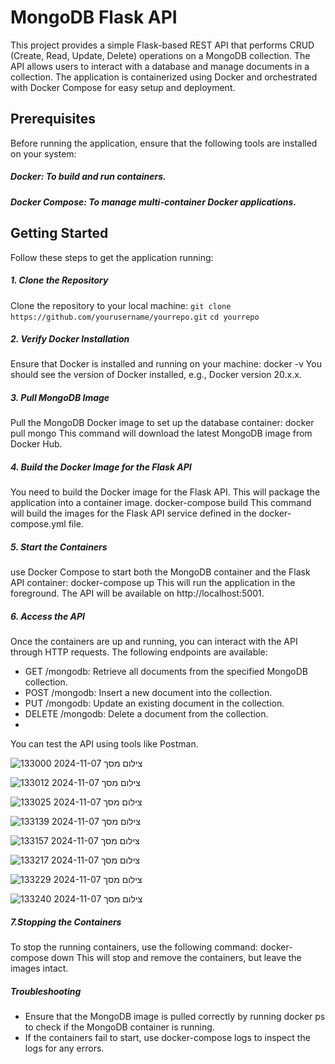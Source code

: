 # MongoDB Flask API
This project provides a simple Flask-based REST API that performs CRUD (Create, Read, Update, Delete) operations on a MongoDB collection. The API allows users to interact with a database and manage documents in a collection.
The application is containerized using Docker and orchestrated with Docker Compose for easy setup and deployment.

## Prerequisites
Before running the application, ensure that the following tools are installed on your system:
##### Docker: To build and run containers.
##### Docker Compose: To manage multi-container Docker applications.

## Getting Started
Follow these steps to get the application running:

##### 1. Clone the Repository
Clone the repository to your local machine:
`git clone https://github.com/yourusername/yourrepo.git`
`cd yourrepo`

##### 2. Verify Docker Installation
Ensure that Docker is installed and running on your machine:
docker -v
You should see the version of Docker installed, e.g., Docker version 20.x.x.

##### 3. Pull MongoDB Image
Pull the MongoDB Docker image to set up the database container:
docker pull mongo
This command will download the latest MongoDB image from Docker Hub.

##### 4. Build the Docker Image for the Flask API
You need to build the Docker image for the Flask API. This will package the application into a container image.
docker-compose build
This command will build the images for the Flask API service defined in the docker-compose.yml file.

##### 5. Start the Containers
use Docker Compose to start both the MongoDB container and the Flask API container:
docker-compose up
This will run the application in the foreground. The API will be available on http://localhost:5001.

##### 6. Access the API
Once the containers are up and running, you can interact with the API through HTTP requests. The following endpoints are available:
* GET /mongodb: Retrieve all documents from the specified MongoDB collection.
* POST /mongodb: Insert a new document into the collection.
* PUT /mongodb: Update an existing document in the collection.
* DELETE /mongodb: Delete a document from the collection.
* 
You can test the API using tools like Postman.

![צילום מסך 2024-11-07 133000](https://github.com/user-attachments/assets/36d56dd7-2de3-4c30-82f9-c7517bd59444)

![צילום מסך 2024-11-07 133012](https://github.com/user-attachments/assets/561fb785-56b0-43f1-a186-4ef77af1e1a9)

![צילום מסך 2024-11-07 133025](https://github.com/user-attachments/assets/cb5436e4-843e-47e1-86ed-600c3110f8e6)

![צילום מסך 2024-11-07 133139](https://github.com/user-attachments/assets/582a2f37-e83d-441c-8781-e337476e6318)

![צילום מסך 2024-11-07 133157](https://github.com/user-attachments/assets/6465f572-90b6-45f4-9f25-d70d06ce5ede)

![צילום מסך 2024-11-07 133217](https://github.com/user-attachments/assets/dd4a2f57-a02c-413a-affb-b8c703752b0c)

![צילום מסך 2024-11-07 133229](https://github.com/user-attachments/assets/45f81a37-4943-44b3-b3a7-3f6e5ca72e03)

![צילום מסך 2024-11-07 133240](https://github.com/user-attachments/assets/65bfe79f-d9ee-4ab4-b242-c3f587d13a5c)



##### 7.Stopping the Containers
To stop the running containers, use the following command:
docker-compose down
This will stop and remove the containers, but leave the images intact.

##### Troubleshooting
* Ensure that the MongoDB image is pulled correctly by running docker ps to check if the MongoDB container is running.
* If the containers fail to start, use docker-compose logs to inspect the logs for any errors.
